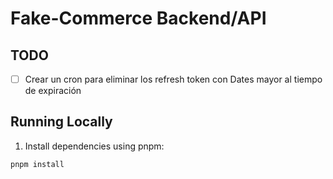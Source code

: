 # Fake-Commerce Backend/API

## TODO

- [ ] Crear un cron para eliminar los refresh token con Dates mayor al tiempo de expiración

## Running Locally

1. Install dependencies using pnpm:

```sh
pnpm install
```
